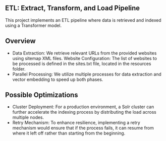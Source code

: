 ## ETL: Extract, Transform, and Load Pipeline
This project implements an ETL pipeline where data is retrieved and indexed using a Transformer model.

## Overview

- Data Extraction: We retrieve relevant URLs from the provided websites using sitemap XML files.
Website Configuration: The list of websites to be processed is defined in the sites.txt file, located in the resources folder.
- Parallel Processing: We utilize multiple processes for data extraction and vector embedding to speed up both phases.
  
## Possible Optimizations

- Cluster Deployment: For a production environment, a Solr cluster can further accelerate the indexing process by distributing the load across multiple nodes.
- Retry Mechanism: To enhance resilience, implementing a retry mechanism would ensure that if the process fails, it can resume from where it left off rather than starting from the beginning.

